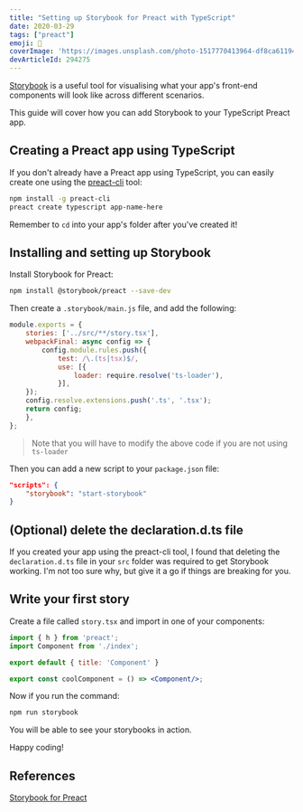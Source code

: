 ```yaml
---
title: "Setting up Storybook for Preact with TypeScript"
date: 2020-03-29
tags: ["preact"]
emoji: 📖
coverImage: 'https://images.unsplash.com/photo-1517770413964-df8ca61194a6?ixlib=rb-1.2.1&ixid=eyJhcHBfaWQiOjEyMDd9&auto=format&fit=crop&w=1950&q=80'
devArticleId: 294275
--- 
```


[Storybook](https://storybook.js.org/) is a useful tool for visualising what your app's front-end components will look like across different scenarios. 

This guide will cover how you can add Storybook to your TypeScript Preact app. 

## Creating a Preact app using TypeScript

If you don't already have a Preact app using TypeScript, you can easily create one using the [preact-cli](https://github.com/preactjs/preact-cli) tool:

```bash
npm install -g preact-cli
preact create typescript app-name-here
```

Remember to `cd` into your app's folder after you've created it!

## Installing and setting up Storybook
Install Storybook for Preact:

```bash
npm install @storybook/preact --save-dev
```

Then create a `.storybook/main.js` file, and add the following:

```js
module.exports = {
    stories: ['../src/**/story.tsx'],
    webpackFinal: async config => {
        config.module.rules.push({
            test: /\.(ts|tsx)$/,
            use: [{
                loader: require.resolve('ts-loader'),
            }],
    });
    config.resolve.extensions.push('.ts', '.tsx');
    return config;
    },
};
```

> Note that you will have to modify the above code if you are not using `ts-loader`

Then you can add a new script to your `package.json` file:

```json
"scripts": {
    "storybook": "start-storybook"
}
```

## (Optional) delete the declaration.d.ts file

If you created your app using the preact-cli tool, I found that deleting the `declaration.d.ts` file in your `src` folder was required to get Storybook working. I'm not too sure why, but give it a go if things are breaking for you.

## Write your first story

Create a file called `story.tsx` and import in one of your components:

```jsx
import { h } from 'preact';
import Component from './index';

export default { title: 'Component' }

export const coolComponent = () => <Component/>;
```

Now if you run the command:

```bash
npm run storybook
```

You will be able to see your storybooks in action.

Happy coding!

## References

[Storybook for Preact](https://storybook.js.org/docs/guides/guide-preact/)
